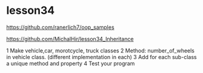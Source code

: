 # lesson34

https://github.com/ranerlich7/oop_samples

https://github.com/MichalHir/lesson34_Inheritance

1 Make vehicle,car, morotcycle, truck classes
2 Method: number_of_wheels in vehicle class. (different implementation in each)
3 Add for each sub-class a unique method and property
4 Test your program
